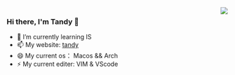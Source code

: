 
<!--
**tandy1229/tandy1229** is a ✨ _special_ ✨ repository because its `README.md` (this file) appears on your GitHub profile.

Here are some ideas to get you started:

- 🔭 I’m currently working on ...
- 🌱 I’m currently learning ...
- 👯 I’m looking to collaborate on ...
- 🤔 I’m looking for help with ...
- 💬 Ask me about ...
- 📫 How to reach me: ...
- 😄 Pronouns: ...
- ⚡ Fun fact: ...
-->

<img align="right" src="https://github-readme-stats.vercel.app/api?username=tandy1229&show_icons=true&icon_color=CE1D2D&text_color=718096&bg_color=ffffff&hide_title=true" />

### Hi there, I'm Tandy 👋

- 🌱 I’m currently learning IS
- 📫 My website: [tandy](https://tandy1229.com)
- 😄 My current os： Macos && Arch
- ⚡ My current editer: VIM & VScode
